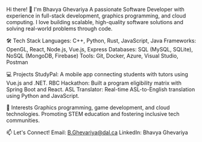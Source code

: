 Hi there! 👋 I'm Bhavya Ghevariya
A passionate Software Developer with experience in full-stack development, graphics programming, and cloud computing. I love building scalable, high-quality software solutions and solving real-world problems through code.

🛠️ Tech Stack
Languages: C++, Python, Rust, JavaScript, Java
Frameworks: OpenGL, React, Node.js, Vue.js, Express
Databases: SQL (MySQL, SQLite), NoSQL (MongoDB, Firebase)
Tools: Git, Docker, Azure, Visual Studio, Postman

💻 Projects
StudyPal: A mobile app connecting students with tutors using Vue.js and .NET.
RBC Hackathon: Built a program eligibility matrix with Spring Boot and React.
ASL Translator: Real-time ASL-to-English translation using Python and JavaScript.

🌱 Interests
Graphics programming, game development, and cloud technologies.
Promoting STEM education and fostering inclusive tech communities.

📫 Let's Connect!
Email: B.Ghevariya@dal.ca
LinkedIn: Bhavya Ghevariya
